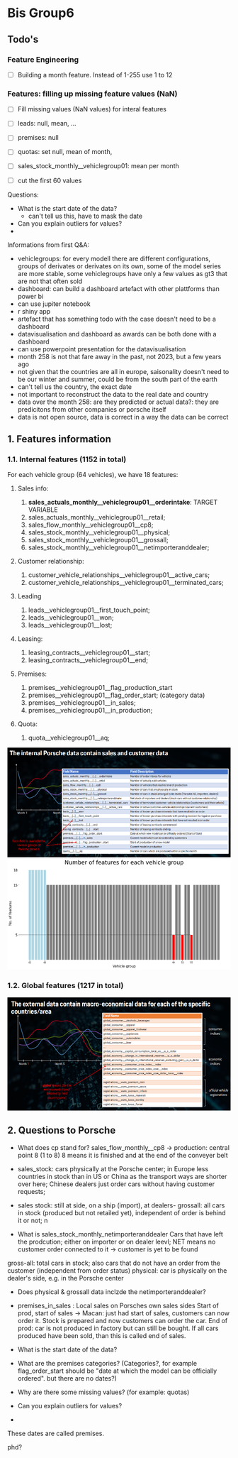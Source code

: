 # Bis Group6

## Todo's
### Feature Engineering
- [ ] Building a month feature. Instead of 1-255 use 1 to 12
### Features: filling up missing feature values (NaN)
- [ ] Fill missing values (NaN values) for interal features
- [ ] leads: null, mean, ...
- [ ] premises: null 
- [ ] quotas: set null, mean of month, 
- [ ] sales_stock_monthly__vehiclegroup01: mean per month
- [ ] cut the first 60 values



Questions:
- What is the start date of the data?
    - can't tell us this, have to mask the date 
- Can you explain outliers for values?
- 

Informations from first Q&A:

- vehiclegroups: for every modell there are different configurations, groups of derivates or derivates on its own, some of the model series are more stable, some vehiclegroups have only a few values as gt3 that are not that often sold 
- dashboard: can build a dashboard artefact with other plattforms than power bi 
- can use jupiter notebook 
- r shiny app
- artefact that has something todo with the case doesn't need to be a dashboard 
- datavisualisation and dashboard as awards can be both done with a dashboard
- can use powerpoint presentation for the datavisualisation 
- month 258 is not that fare away in the past, not 2023, but a few years ago 
- not given that the countries are all in europe, saisonality doesn't need to be our winter and summer, could be from the south  part of the earth 
- can't tell us the country, the exact date 
- not important to reconstruct the data to the real date and country
- data over the month 258: are they predicted or actual data?: they are predicitons from other companies or porsche itself  
- data is not open source, data is correct in a way the data can be correct   





## 1. Features information 
### 1.1. Internal features (1152 in total)
For each vehicle group (64 vehicles), we have 18 features:  
1. Sales info:
    1. **sales_actuals_monthly__vehiclegroup01__orderintake**: TARGET VARIABLE
    2. sales_actuals_monthly__vehiclegroup01__retail;
    3. sales_flow_monthly__vehiclegroup01__cp8;
    4. sales_stock_monthly__vehiclegroup01__physical;
    5. sales_stock_monthly__vehiclegroup01__grossall;
    6. sales_stock_monthly__vehiclegroup01__netimporteranddealer;

2. Customer relationship:
    1. customer_vehicle_relationships__vehiclegroup01__active_cars;
    2. customer_vehicle_relationships__vehiclegroup01__terminated_cars;

3. Leading
    1. leads__vehiclegroup01__first_touch_point;
    2. leads__vehiclegroup01__won;
    3. leads__vehiclegroup01__lost;

4. Leasing:
    1. leasing_contracts__vehiclegroup01__start;
    2. leasing_contracts__vehiclegroup01__end;

5. Premises:
    1. premises__vehiclegroup01__flag_production_start
    2. premises__vehiclegroup01__flag_order_start; (category data)
    3. premises__vehiclegroup01__in_sales;
    4. premises__vehiclegroup01__in_production;

6. Quota:
    1. quota__vehiclegroup01__aq;

![Internal feature image](img/internal_feature_metadata.png)
![Number of features for each vehicle](img/vehicle_vs_internal_features.png)


### 1.2. Global features (1217 in total)
![External feature image](img/external_feature_metadata.png)



## 2. Questions to Porsche
- What does cp stand for? sales_flow_monthly__cp8 -> production: central point 8 (1 to 8) 8 means it is finished and at the end of the conveyer belt
- sales_stock: cars physically at the Porsche center; in Europe less countries in stock than in US or China as the transport ways are shorter over here; Chinese dealers just order cars without having customer requests; 
- sales stock: still at side, on a ship (import), at dealers- grossall: all cars in stock (produced but not retailed yet), independent of order is behind it or not; n

- What is sales_stock_monthly_netimporteranddealer 
Cars that have left the prodcution; either on importer or on dealer leevl; NET means no customer order connected to it -> customer is yet to be found

gross-all: total cars in stock; also cars that do not have an order from the customer (independent from order status)
physical: car is physically on the dealer's side, e.g. in the Porsche center



- Does physical & grossall data inclzde the netimporteranddealer?

- premises_in_sales : Local sales on Porsches own sales sides
Start of prod, start of sales -> Macan: just had start of sales, customers can now order it. Stock is prepared and now customers can order the car. End of prod: car is not produced in factory but can still be bought.
If all cars produced have been sold, than this is called end of sales.

- What is the start date of the data?
- What are the premises categories? (Categories?, for example flag_order_start should be "date at which the model can be officially ordered". but there are no dates?)
- Why are there some missing values? (for example: quotas)
- Can you explain outliers for values?
- 

These dates are called premises.


phd? 



